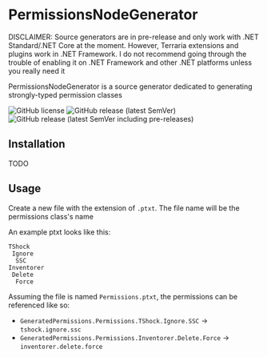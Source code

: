 # PermissionsNodeGenerator
DISCLAIMER: Source generators are in pre-release and only work with .NET Standard/.NET Core at the moment. However, Terraria extensions and plugins work in .NET Framework. I do not recommend going through the trouble of enabling it on .NET Framework and other .NET platforms unless you really need it

PermissionsNodeGenerator is a source generator dedicated to generating strongly-typed permission classes

![GitHub license](https://img.shields.io/github/license/Arthri/PermissionsNodeGenerator?style=flat-square) ![GitHub release (latest SemVer)](https://img.shields.io/github/v/release/Arthri/PermissionsNodeGenerator?sort=semver&style=flat-square) ![GitHub release (latest SemVer including pre-releases)](https://img.shields.io/github/v/release/Arthri/PermissionsNodeGenerator?include_prereleases&sort=semver&style=flat-square)

## Installation
TODO

## Usage
Create a new file with the extension of `.ptxt`. The file name will be the permissions class's name

An example ptxt looks like this:
```
TShock
 Ignore
  SSC
Inventorer
 Delete
  Force
```

Assuming the file is named `Permissions.ptxt`, the permissions can be referenced like so:
- `GeneratedPermissions.Permissions.TShock.Ignore.SSC` -> `tshock.ignore.ssc`
- `GeneratedPermissions.Permissions.Inventorer.Delete.Force` -> `inventorer.delete.force`
